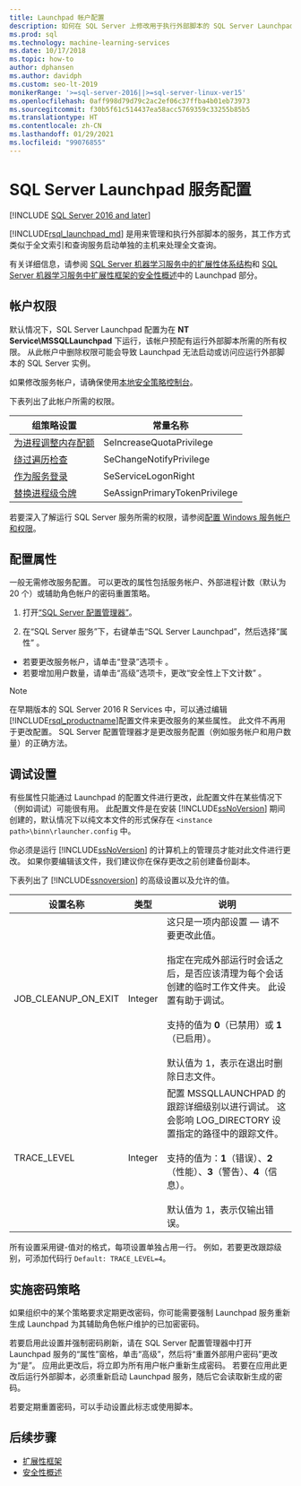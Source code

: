 ```yaml
---
title: Launchpad 帐户配置
description: 如何在 SQL Server 上修改用于执行外部脚本的 SQL Server Launchpad 服务帐户。
ms.prod: sql
ms.technology: machine-learning-services
ms.date: 10/17/2018
ms.topic: how-to
author: dphansen
ms.author: davidph
ms.custom: seo-lt-2019
monikerRange: '>=sql-server-2016||>=sql-server-linux-ver15'
ms.openlocfilehash: 0aff998d79d79c2ac2ef06c37ffba4b01eb73973
ms.sourcegitcommit: f30b5f61c514437ea58acc5769359c33255b85b5
ms.translationtype: HT
ms.contentlocale: zh-CN
ms.lasthandoff: 01/29/2021
ms.locfileid: "99076855"
---
```

# <a name="sql-server-launchpad-service-configuration"></a>SQL Server Launchpad 服务配置
[!INCLUDE [SQL Server 2016 and later](../../includes/applies-to-version/sqlserver2016.md)]

[!INCLUDE[rsql_launchpad_md](../../includes/rsql-launchpad-md.md)] 是用来管理和执行外部脚本的服务，其工作方式类似于全文索引和查询服务启动单独的主机来处理全文查询。

有关详细信息，请参阅 [SQL Server 机器学习服务中的扩展性体系结构](../../machine-learning/concepts/extensibility-framework.md#launchpad)和 [SQL Server 机器学习服务中扩展性框架的安全性概述](../../machine-learning/concepts/security.md#launchpad)中的 Launchpad 部分。

## <a name="account-permissions"></a>帐户权限

默认情况下，SQL Server Launchpad 配置为在 **NT Service\MSSQLLaunchpad** 下运行，该帐户预配有运行外部脚本所需的所有权限。 从此帐户中删除权限可能会导致 Launchpad 无法启动或访问应运行外部脚本的 SQL Server 实例。

如果修改服务帐户，请确保使用[本地安全策略控制台](/windows/security/threat-protection/security-policy-settings/how-to-configure-security-policy-settings)。

下表列出了此帐户所需的权限。

| 组策略设置 | 常量名称 |
|----------------------|---------------|
| [为进程调整内存配额](/windows/security/threat-protection/security-policy-settings/adjust-memory-quotas-for-a-process) | SeIncreaseQuotaPrivilege | 
| [绕过遍历检查](/windows/security/threat-protection/security-policy-settings/bypass-traverse-checking) | SeChangeNotifyPrivilege | 
| [作为服务登录](/windows/security/threat-protection/security-policy-settings/log-on-as-a-service) | SeServiceLogonRight | 
| [替换进程级令牌](/windows/security/threat-protection/security-policy-settings/replace-a-process-level-token) | SeAssignPrimaryTokenPrivilege | 

若要深入了解运行 SQL Server 服务所需的权限，请参阅[配置 Windows 服务帐户和权限](../../database-engine/configure-windows/configure-windows-service-accounts-and-permissions.md)。

<a name="bkmk_ChangingConfig"></a> 

## <a name="configuration-properties"></a>配置属性

一般无需修改服务配置。 可以更改的属性包括服务帐户、外部进程计数（默认为 20 个）或辅助角色帐户的密码重置策略。

1. 打开[“SQL Server 配置管理器”](../../relational-databases/sql-server-configuration-manager.md)。

2. 在“SQL Server 服务”下，右键单击“SQL Server Launchpad”，然后选择“属性”  。
  + 若要更改服务帐户，请单击“登录”选项卡  。
  + 若要增加用户数量，请单击“高级”选项卡，更改“安全性上下文计数”   。

> [!Note]
> 在早期版本的 SQL Server 2016 R Services 中，可以通过编辑 [!INCLUDE[rsql_productname](../../includes/rsql-productname-md.md)]配置文件来更改服务的某些属性。 此文件不再用于更改配置。 SQL Server 配置管理器才是更改服务配置（例如服务帐户和用户数量）的正确方法。

## <a name="debug-settings"></a>调试设置

有些属性只能通过 Launchpad 的配置文件进行更改，此配置文件在某些情况下（例如调试）可能很有用。 此配置文件是在安装 [!INCLUDE[ssNoVersion](../../includes/ssnoversion-md.md)] 期间创建的，默认情况下以纯文本文件的形式保存在 `<instance path>\binn\rlauncher.config` 中。

你必须是运行 [!INCLUDE[ssNoVersion](../../includes/ssnoversion-md.md)] 的计算机上的管理员才能对此文件进行更改。 如果你要编辑该文件，我们建议你在保存更改之前创建备份副本。

下表列出了 [!INCLUDE[ssnoversion](../../includes/ssnoversion-md.md)] 的高级设置以及允许的值。

|**设置名称**|类型 |**说明**|
|----|----|----|
|JOB\_CLEANUP\_ON\_EXIT|Integer |这只是一项内部设置 — 请不要更改此值。 </br></br>指定在完成外部运行时会话之后，是否应该清理为每个会话创建的临时工作文件夹。 此设置有助于调试。 </br></br>支持的值为 **0**（已禁用）或 **1**（已启用）。 </br></br>默认值为 1，表示在退出时删除日志文件。|
|TRACE\_LEVEL|Integer |配置 MSSQLLAUNCHPAD 的跟踪详细级别以进行调试。 这会影响 LOG_DIRECTORY 设置指定的路径中的跟踪文件。 </br></br>支持的值为：**1**（错误）、**2**（性能）、**3**（警告）、**4**（信息）。 </br></br>默认值为 1，表示仅输出错误。|

所有设置采用键-值对的格式，每项设置单独占用一行。 例如，若要更改跟踪级别，可添加代码行 `Default: TRACE_LEVEL=4`。

<a name="bkmk_EnforcePolicy"></a>

## <a name="enforcing-password-policy"></a>实施密码策略

如果组织中的某个策略要求定期更改密码，你可能需要强制 Launchpad 服务重新生成 Launchpad 为其辅助角色帐户维护的已加密密码。

若要启用此设置并强制密码刷新，请在 SQL Server 配置管理器中打开 Launchpad 服务的“属性”窗格，单击“高级”，然后将“重置外部用户密码”更改为“是”。     应用此更改后，将立即为所有用户帐户重新生成密码。 若要在应用此更改后运行外部脚本，必须重新启动 Launchpad 服务，随后它会读取新生成的密码。

若要定期重置密码，可以手动设置此标志或使用脚本。

## <a name="next-steps"></a>后续步骤

+ [扩展性框架](../concepts/extensibility-framework.md)
+ [安全性概述](../concepts/security.md)
